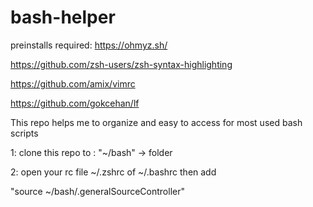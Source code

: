 # bash-helper

preinstalls required: 
https://ohmyz.sh/

https://github.com/zsh-users/zsh-syntax-highlighting

https://github.com/amix/vimrc

https://github.com/gokcehan/lf


This repo helps me to organize and easy to access for most used bash scripts

1: clone this repo to : "~/bash" -> folder 

2: open your rc file ~/.zshrc of ~/.bashrc then add 

"source ~/bash/.generalSourceController"
